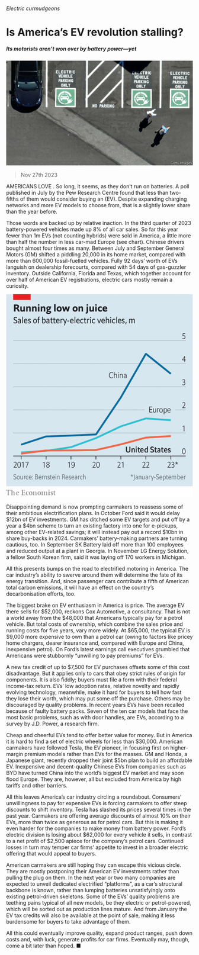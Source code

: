 ###### Electric curmudgeons

# Is America’s EV revolution stalling? 

##### Its motorists aren’t won over by battery power—yet 

![image](images/20231202_WBP501.jpg) 

> Nov 27th 2023 

AMERICANS LOVE . So long, it seems, as they don’t run on batteries. A poll published in July by the Pew Research Centre found that less than two-fifths of them would consider buying an  (EV). Despite expanding charging networks and more EV models to choose from, that is a slightly lower share than the year before. 

Those words are backed up by relative inaction. In the third quarter of 2023 battery-powered vehicles made up 8% of all car sales. So far this year fewer than 1m EVs (not counting hybrids) were sold in America, a little more than half the number in less car-mad Europe (see chart). Chinese drivers bought almost four times as many. Between July and September General Motors (GM) shifted a piddling 20,000 in its home market, compared with more than 600,000 fossil-fuelled vehicles. Fully 92 days’ worth of EVs languish on dealership forecourts, compared with 54 days of gas-guzzler inventory. Outside California, Florida and Texas, which together account for over half of American EV registrations, electric cars mostly remain a curiosity. 

![image](images/20231202_WBC544.png) 


Disappointing demand is now prompting carmakers to reassess some of their ambitious electrification plans. In October Ford said it would delay $12bn of EV investments. GM has ditched some EV targets and put off by a year a $4bn scheme to turn an existing factory into one for e-pickups, among other EV-related savings; it will instead pay out a record $10bn in share buy-backs in 2024. Carmakers’ battery-making partners are turning cautious, too. In September SK Battery laid off more than 100 employees and reduced output at a plant in Georgia. In November LG Energy Solution, a fellow South Korean firm, said it was laying off 170 workers in Michigan.

All this presents bumps on the road to electrified motoring in America. The car industry’s ability to swerve around them will determine the fate of its energy transition. And, since passenger cars contribute a fifth of American total carbon emissions, it will have an effect on the country’s decarbonisation efforts, too.

The biggest brake on EV enthusiasm in America is price. The average EV there sells for $52,000, reckons Cox Automotive, a consultancy. That is not a world away from the $48,000 that Americans typically pay for a petrol vehicle. But total costs of ownership, which combine the sales price and running costs for five years, vary more widely. At $65,000, the typical EV is $9,000 more expensive to own than a petrol car (owing to factors like pricey home chargers, dearer insurance and, compared with Europe and China, inexpensive petrol). On Ford’s latest earnings call executives grumbled that Americans were stubbornly “unwilling to pay premiums” for EVs. 

A new tax credit of up to $7,500 for EV purchases offsets some of this cost disadvantage. But it applies only to cars that obey strict rules of origin for components. It is also fiddly; buyers must file a form with their federal income-tax return. EVs’ low adoption rates, relative novelty and rapidly evolving technology, meanwhile, make it hard for buyers to tell how fast they lose their worth, which may put some off the purchase. Others may be discouraged by quality problems. In recent years EVs have been recalled because of faulty battery packs. Seven of the ten car models that face the most basic problems, such as with door handles, are EVs, according to a survey by J.D. Power, a research firm. 

Cheap and cheerful EVs tend to offer better value for money. But in America it is hard to find a set of electric wheels for less than $30,000. American carmakers have followed Tesla, the EV pioneer, in focusing first on higher-margin premium models rather than EVs for the masses. GM and Honda, a Japanese giant, recently dropped their joint $5bn plan to build an affordable EV. Inexpensive and decent-quality Chinese EVs from companies such as BYD have turned China into the world’s biggest EV market and may soon flood Europe. They are, however, all but excluded from America by high tariffs and other barriers.

All this leaves America’s car industry circling a roundabout. Consumers’ unwillingness to pay for expensive EVs is forcing carmakers to offer steep discounts to shift inventory. Tesla has slashed its prices several times in the past year. Carmakers are offering average discounts of almost 10% on their EVs, more than twice as generous as for petrol cars. But this is making it even harder for the companies to make money from battery power. Ford’s electric division is losing about $62,000 for every vehicle it sells, in contrast to a net profit of $2,500 apiece for the company’s petrol cars. Continued losses in turn may temper car firms’ appetite to invest in a broader electric offering that would appeal to buyers. 

American carmakers are still hoping they can escape this vicious circle. They are mostly postponing their American EV investments rather than pulling the plug on them. In the next year or two many companies are expected to unveil dedicated electrified “platforms”, as a car’s structural backbone is known, rather than lumping batteries unsatisfyingly onto existing petrol-driven skeletons. Some of the EVs’ quality problems are teething pains typical of all new models, be they electric or petrol-powered, which will be sorted out as production lines mature. And from January the EV tax credits will also be available at the point of sale, making it less burdensome for buyers to take advantage of them.

All this could eventually improve quality, expand product ranges, push down costs and, with luck, generate profits for car firms. Eventually may, though, come a bit later than hoped. ■


